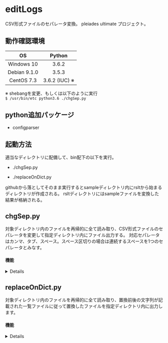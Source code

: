 # editLogs

CSV形式ファイルのセパレータ変換。
pleiades ultimate プロジェクト。

## 動作確認環境

|OS|Python|
|:--:|:--:|
|Windows 10|3.6.2|
|Debian 9.1.0|3.5.3|
|CentOS 7.3|3.6.2 (IUC)  ※|

※ shebangを変更、もしくは以下のように実行<br>
`$ /usr/bin/etc python3.6 ./chgSep.py`

## python追加パッケージ

* configparser

## 起動方法
適当なディレクトリに配備して、bin配下の以下を実行。

- ./chgSep.py

- ./replaceOnDict.py

githubから落としてそのまま実行するとsampleディレクトリ内にrsltから始まるディレクトリが作成される。
rsltディレクトリにはsampleファイルを変換した結果が格納される。

## chgSep.py

対象ディレクトリ内のファイルを再帰的に全て読み取り、CSV形式ファイルのセパレータを変更して指定ディレクトリ内にファイル出力する。
対応セパレータはカンマ、タブ、スペース。スペース区切りの場合は連続するスペースを1つのセパレータとみなす。

#### 機能

<details>
<ul>
  <li>入出力ディレクトリの指定。</li>
  <li>入出力ファイルの文字エンコード指定。<br>
  入力ファイルと出力ファイルで文字エンコードを変更していて、変換できない文字が存在する場合は該当文字を「●」に置換して該当ファイルと行をログ出力します。</li>
  <li>出力ファイルの改行コード指定。入力ファイルの改行コードをそのまま反映することも可能です。)</li>
  <li>囲み文字(ダブルクォートとか)の指定。変換は不可。</li>
  <li>セパレータ変換対象列数の指定。セパレータにスペースを選択した場合のみ使用可能。<br>(左から数えて〇番目まで変換・・・一番右の列に引数付きのコマンドが出力されるtopコマンドとか向けです。)</li>
  <li>行内から日時文字列を取得して列の先頭に付与する。また、次行に日時文字列が含まれない場合は前行の日時文字列を付与する。<br>
  Apacheのデフォルトアクセスログ形式の日付をExcelで読みやすくしたいとき向けです。<br>
  `# watch "date '+%Y/%m/%d %H:%M:%S' >> /tmp/top.txt;top -bn1 >> /tmp/top.txt"`<br>
  みたいなコマンドで取得したファイルの全行に日時を含めたいとき向けでもあります。</li>
  <li>正規表現に一致する行のみを抜き出す。<br>
  連続取得したtop等の結果から特定プロセスの行だけを抜き出したいとき向けです。<br>
  netstatのように「スペース区切りの場合は連続するスペースを1つのセパレータとみなす」<br>
  という考え方だと行ごとの列数が変わってしまって見づらいログの場合はこの設定で必要な行のみ抜き出します。</li>
</ul>
<br>
さらなる詳細はconfディレクトリ内chgSep.conf及びsample/xsvディレクトリ内の各ディレクトリに配備されているchgSepOrg.confに記載しています。<br>
<br>
(sample/xsvディレクトリ内でchgSepOrg.confが存在しないディレクトリのファイルに対してはchgSep.confの設定に従って変換を行います。)
</details>

## replaceOnDict.py

対象ディレクトリ内のファイルを再帰的に全て読み取り、置換前後の文字列が記載された一覧ファイルに従って置換したファイルを指定ディレクトリ内に出力します。

#### 機能
<details>
<ul>
  <li>入出力ディレクトリの指定。</li>
  <li>入出力ファイルの文字エンコード指定。<br>
  入力ファイルと出力ファイルで文字エンコードを変更していて、変換できない文字が存在する場合は該当文字を「●」に置換して該当ファイルと行をログ出力します。</li>
  <li>出力ファイルの改行コード指定。入力ファイルの改行コードをそのまま反映することも可能です。)</li>
</ul>
<br>
さらなる詳細はconfディレクトリ内replaceOnDict.confに記載しています。
</details>
